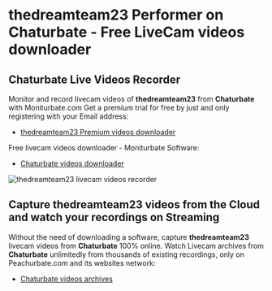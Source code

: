# thedreamteam23 Performer on Chaturbate - Free LiveCam videos downloader

## Chaturbate Live Videos Recorder

Monitor and record livecam videos of **thedreamteam23** from **Chaturbate** with Moniturbate.com
Get a premium trial for free by just and only registering with your Email address:
* [thedreamteam23 Premium videos downloader](https://moniturbate.com/request-demo-licence-key.html)

Free livecam videos downloader - Moniturbate Software:
* [Chaturbate videos downloader](https://moniturbate.com/moniturbate-download-software.html)

![thedreamteam23 livecam videos recorder](https://peachurnet.com/templates/moniturbate-software.png)


## Capture thedreamteam23 videos from the Cloud and watch your recordings on Streaming

Without the need of downloading a software, capture **thedreamteam23** livecam videos from **Chaturbate** 100% online.
Watch Livecam archives from **Chaturbate** unlimitedly from thousands of existing recordings, only on Peachurbate.com and its websites network:
* [Chaturbate videos archives](https://peachurnet.com/)